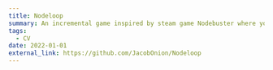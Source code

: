 ```yaml
---
title: Nodeloop
summary: An incremental game inspired by steam game Nodebuster where you get stronger through an expanding skill tree with unique upgrades. Made solo in 7 days for ShovelJam 2025. \n HI
tags:
  - CV
date: 2022-01-01
external_link: https://github.com/JacobOnion/Nodeloop
---
```

